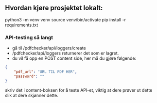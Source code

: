 ## Hvordan kjøre prosjektet lokalt:
python3 -m venv venv
source venv/bin/activate
pip install -r requirements.txt 

### API-testing så langt
- gå til /pdfchecker/api/loggers/create
- /pdfchecker/api/loggers returnerer det som er lagret.
- du vil få opp en POST content side, her må du gjøre følgende:

```json
{
    "pdf_url": "URL TIL PDF HER",
    "password": ""
}
```

skriv det i content-boksen for å teste API-et, viktig at dere prøver ut dette slik at dere skjønner dette.
